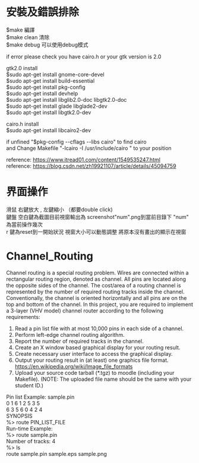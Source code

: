 # 安裝及錯誤排除

$make 編譯\
$make clean 清除\
$make debug 可以使用debug模式

if error please check you have cairo.h or your gtk version is 2.0 

gtk2.0 install \
$sudo apt-get install gnome-core-devel \
$sudo apt-get install build-essential \
$sudo apt-get install pkg-config \
$sudo apt-get install devhelp \
$sudo apt-get install libglib2.0-doc libgtk2.0-doc \
$sudo apt-get install glade libglade2-dev \
$sudo apt-get install libgtk2.0-dev 

cairo.h install \
$sudo apt-get install libcairo2-dev

if unfined "$pkg-config --cflags --libs cairo" to find cairo \
and Change Makefile "-lcairo -I /usr/include/cairo " to your position 

reference: https://www.itread01.com/content/1549535247.html \
reference: https://blog.csdn.net/zh19921107/article/details/45094759 

# 界面操作
滑鼠 右鍵放大 , 左鍵縮小 （都要double click)\
鍵盤 空白鍵為截圖目前視窗輸出為 screenshot"num".png到當前目錄下  "num" 為當前操作幾次\
	 r 鍵為reset到一開始狀況
視窗大小可以動態調整 將原本沒有畫出的顯示在視窗

# Channel_Routing
Channel routing is a special routing problem. Wires are connected within a rectangular
routing region, denoted as channel. All pins are located along the opposite sides of the
channel. The cost/area of a routing channel is represented by the number of required routing
tracks inside the channel. Conventionally, the channel is oriented horizontally and all pins are
on the top and bottom of the channel. In this project, you are required to implement a 3-layer
(VHV model) channel router according to the following requirements:

1. Read a pin list file with at most 10,000 pins in each side of a channel.
2. Perform left-edge channel routing algorithm.
3. Report the number of required tracks in the channel.
4. Create an X window based graphical display for your routing result.
5. Create necessary user interface to access the graphical display.
6. Output your routing result in (at least) one graphics file format.
https://en.wikipedia.org/wiki/Image_file_formats
7. Upload your source code tarball (*.tgz) to moodle (including your Makefile).
(NOTE: The uploaded file name should be the same with your student ID.)


Pin list Example: sample.pin \
0 1 6 1 2 5 3 5 \
6 3 5 6 0 4 2 4 \
SYNOPSIS \
%> route PIN_LIST_FILE \
Run-time Example: \
%> route sample.pin \
Number of tracks: 4 \
%> ls \
route sample.pin sample.eps sample.png 
